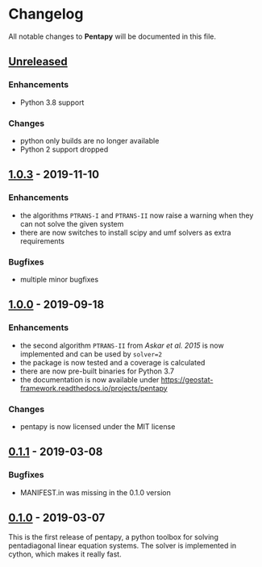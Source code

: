 # Changelog

All notable changes to **Pentapy** will be documented in this file.


## [Unreleased]

### Enhancements
- Python 3.8 support

### Changes
- python only builds are no longer available
- Python 2 support dropped


## [1.0.3] - 2019-11-10

### Enhancements
- the algorithms `PTRANS-I` and `PTRANS-II` now raise a warning when they can not solve the given system
- there are now switches to install scipy and umf solvers as extra requirements

### Bugfixes
- multiple minor bugfixes


## [1.0.0] - 2019-09-18

### Enhancements
- the second algorithm `PTRANS-II` from *Askar et al. 2015* is now implemented and can be used by `solver=2`
- the package is now tested and a coverage is calculated
- there are now pre-built binaries for Python 3.7
- the documentation is now available under https://geostat-framework.readthedocs.io/projects/pentapy

### Changes
- pentapy is now licensed under the MIT license


## [0.1.1] - 2019-03-08

### Bugfixes
- MANIFEST.in was missing in the 0.1.0 version


## [0.1.0] - 2019-03-07

This is the first release of pentapy, a python toolbox for solving pentadiagonal linear equation systems.
The solver is implemented in cython, which makes it really fast.


[Unreleased]: https://github.com/GeoStat-Framework/gstools/compare/v1.0.3...HEAD
[1.0.3]: https://github.com/GeoStat-Framework/gstools/compare/v1.0.0...v1.0.3
[1.0.0]: https://github.com/GeoStat-Framework/gstools/compare/v0.1.1...v1.0.0
[0.1.1]: https://github.com/GeoStat-Framework/gstools/compare/v0.1...v0.1.1
[0.1.0]: https://github.com/GeoStat-Framework/gstools/releases/tag/v0.1
